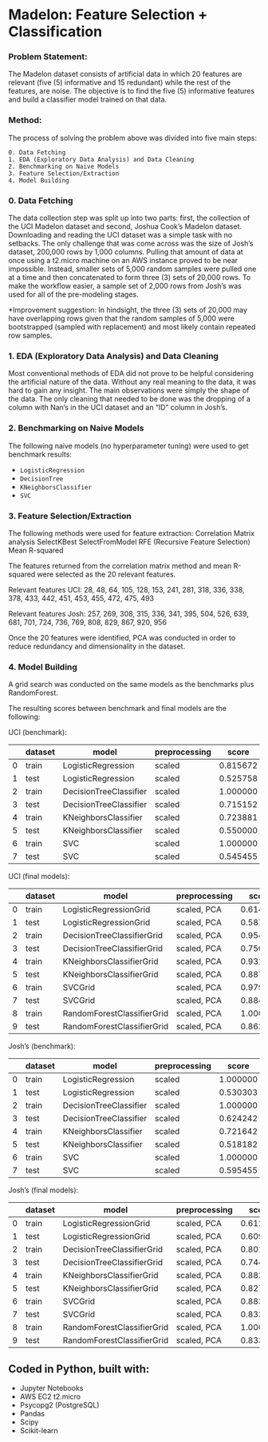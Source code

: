 # Madelon: Feature Selection + Classification


### Problem Statement: 
The Madelon dataset consists of artificial data in which 20 features are relevant (five (5) informative and 15 redundant) while the rest of the features, are noise. The objective is to find the five (5) informative features and build a classifier model trained on that data.

### Method: 
The process of solving the problem above was divided into five main steps:

    0. Data Fetching
    1. EDA (Exploratory Data Analysis) and Data Cleaning
    2. Benchmarking on Naive Models
    3. Feature Selection/Extraction
    4. Model Building

### 0. Data Fetching

The data collection step was split up into two parts: first, the collection of the UCI Madelon dataset and second, Joshua Cook’s Madelon dataset. Downloading and reading the UCI dataset was a simple task with no setbacks. The only challenge that was come across was the size of Josh’s dataset, 200,000 rows by 1,000 columns. Pulling that amount of data at once using a t2.micro machine on an AWS instance proved to be near impossible. Instead, smaller sets of 5,000 random samples were pulled one at a time and then concatenated to form three (3) sets of 20,000 rows. To make the workflow easier, a sample set of 2,000 rows from Josh’s was used for all of the pre-modeling stages. 

*Improvement suggestion: In hindsight, the three (3) sets of 20,000 may have overlapping rows given that the random samples of 5,000 were bootstrapped (sampled with replacement) and most likely contain repeated row samples.

### 1. EDA (Exploratory Data Analysis) and Data Cleaning

Most conventional methods of EDA did not prove to be helpful considering the artificial nature of the data. Without any real meaning to the data, it was hard to gain any insight. The main observations were simply the shape of the data. The only cleaning that needed to be done was the dropping of a column with Nan’s in the UCI dataset and an “ID” column in Josh’s.

### 2. Benchmarking on Naive Models

The following naive models (no hyperparameter tuning) were used to get benchmark results:
- `LogisticRegression`
- `DecisionTree`
- `KNeighborsClassifier`
- `SVC`

### 3. Feature Selection/Extraction

The following methods were used for feature extraction:
Correlation Matrix analysis
SelectKBest
SelectFromModel
RFE (Recursive Feature Selection)
Mean R-squared

The features returned from the correlation matrix method and mean R-squared were selected as the 20 relevant features.

Relevant features UCI: 28, 48, 64, 105, 128, 153, 241, 281, 318, 336, 338, 378, 433, 442, 451, 453, 455, 472, 475, 493

Relevant features Josh: 257, 269, 308, 315, 336, 341, 395, 504, 526, 639, 681, 701, 724, 736, 769, 808, 829, 867, 920, 956

Once the 20 features were identified, PCA was conducted in order to reduce redundancy and dimensionality in the dataset.

### 4. Model Building

A grid search was conducted on the same models as the benchmarks plus RandomForest.

The resulting scores between benchmark and final models are the following: 

UCI (benchmark):

|   | dataset | model                  | preprocessing | score    |
|---|---------|------------------------|---------------|----------|
| 0 | train   | LogisticRegression     | scaled        | 0.815672 |
| 1 | test    | LogisticRegression     | scaled        | 0.525758 |
| 2 | train   | DecisionTreeClassifier | scaled        | 1.000000 |
| 3 | test    | DecisionTreeClassifier | scaled        | 0.715152 |
| 4 | train   | KNeighborsClassifier   | scaled        | 0.723881 |
| 5 | test    | KNeighborsClassifier   | scaled        | 0.550000 |
| 6 | train   | SVC                    | scaled        | 1.000000 |
| 7 | test    | SVC                    | scaled        | 0.545455 |

UCI (final models):

|   | dataset | model                      | preprocessing | score    |
|---|---------|----------------------------|---------------|----------|
| 0 | train   | LogisticRegressionGrid     | scaled, PCA   | 0.614925 |
| 1 | test    | LogisticRegressionGrid     | scaled, PCA   | 0.587879 |
| 2 | train   | DecisionTreeClassifierGrid | scaled, PCA   | 0.954478 |
| 3 | test    | DecisionTreeClassifierGrid | scaled, PCA   | 0.750000 |
| 4 | train   | KNeighborsClassifierGrid   | scaled, PCA   | 0.931343 |
| 5 | test    | KNeighborsClassifierGrid   | scaled, PCA   | 0.887879 |
| 6 | train   | SVCGrid                    | scaled, PCA   | 0.979851 |
| 7 | test    | SVCGrid                    | scaled, PCA   | 0.884848 |
| 8 | train   | RandomForestClassifierGrid | scaled, PCA   | 1.000000 |
| 9 | test    | RandomForestClassifierGrid | scaled, PCA   | 0.862121 |

Josh’s (benchmark):

|   | dataset | model                  | preprocessing | score    |
|---|---------|------------------------|---------------|----------|
| 0 | train   | LogisticRegression     | scaled        | 1.000000 |
| 1 | test    | LogisticRegression     | scaled        | 0.530303 |
| 2 | train   | DecisionTreeClassifier | scaled        | 1.000000 |
| 3 | test    | DecisionTreeClassifier | scaled        | 0.624242 |
| 4 | train   | KNeighborsClassifier   | scaled        | 0.721642 |
| 5 | test    | KNeighborsClassifier   | scaled        | 0.518182 |
| 6 | train   | SVC                    | scaled        | 1.000000 |
| 7 | test    | SVC                    | scaled        | 0.595455 |

Josh’s (final models):

|   | dataset | model                      | preprocessing | score    |
|---|---------|----------------------------|---------------|----------|
| 0 | train   | LogisticRegressionGrid     | scaled, PCA   | 0.612612 |
| 1 | test    | LogisticRegressionGrid     | scaled, PCA   | 0.609091 |
| 2 | train   | DecisionTreeClassifierGrid | scaled, PCA   | 0.801119 |
| 3 | test    | DecisionTreeClassifierGrid | scaled, PCA   | 0.744091 |
| 4 | train   | KNeighborsClassifierGrid   | scaled, PCA   | 0.883358 |
| 5 | test    | KNeighborsClassifierGrid   | scaled, PCA   | 0.827576 |
| 6 | train   | SVCGrid                    | scaled, PCA   | 0.883582 |
| 7 | test    | SVCGrid                    | scaled, PCA   | 0.833939 |
| 8 | train   | RandomForestClassifierGrid | scaled, PCA   | 1.000000 |
| 9 | test    | RandomForestClassifierGrid | scaled, PCA   | 0.833182 |

## Coded in Python, built with:

- Jupyter Notebooks
- AWS EC2 t2.micro
- Psycopg2 (PostgreSQL)
- Pandas
- Scipy
- Scikit-learn


